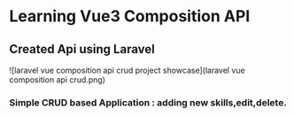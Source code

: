 # Learning Vue3 Composition API
## Created Api using Laravel

![laravel vue composition api crud project showcase](laravel vue composition api crud.png)

### Simple CRUD based Application : adding new skills,edit,delete.